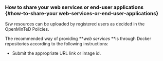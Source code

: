 ### How to share your web services or end-user applications {#how-to-share-your web-services-or-end-user-applications}

S/w resources can be uploaded by registered users as decided in the OpenMinTeD Policies.

The recommended way of providing **_web services_ **is through Docker repositories according to the following instructions:

*   Submit the appropriate URL link or image id.

